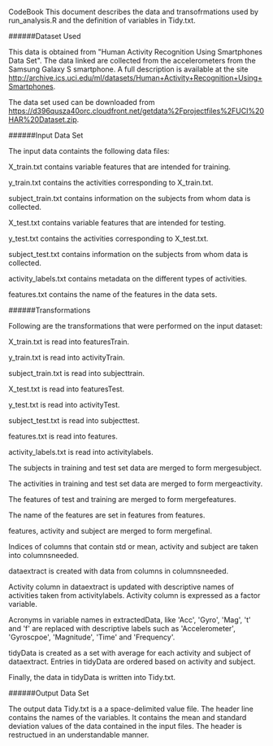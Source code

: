 CodeBook
This document describes the data and transofrmations used by run_analysis.R and the definition of variables in Tidy.txt.

######Dataset Used

This data is obtained from "Human Activity Recognition Using Smartphones Data Set". The data linked are collected from the accelerometers from the Samsung Galaxy S smartphone. A full description is available at the site http://archive.ics.uci.edu/ml/datasets/Human+Activity+Recognition+Using+Smartphones.

The data set used can be downloaded from https://d396qusza40orc.cloudfront.net/getdata%2Fprojectfiles%2FUCI%20HAR%20Dataset.zip.

######Input Data Set

The input data containts the following data files:

X_train.txt contains variable features that are intended for training.

y_train.txt contains the activities corresponding to X_train.txt.

subject_train.txt contains information on the subjects from whom data is collected.

X_test.txt contains variable features that are intended for testing.

y_test.txt contains the activities corresponding to X_test.txt.

subject_test.txt contains information on the subjects from whom data is collected.

activity_labels.txt contains metadata on the different types of activities.

features.txt contains the name of the features in the data sets.


######Transformations

Following are the transformations that were performed on the input dataset:

X_train.txt is read into featuresTrain.

y_train.txt is read into activityTrain.

subject_train.txt is read into subjecttrain.

X_test.txt is read into featuresTest.

y_test.txt is read into activityTest.

subject_test.txt is read into subjecttest.

features.txt is read into features.

activity_labels.txt is read into activitylabels.

The subjects in training and test set data are merged to form mergesubject.

The activities in training and test set data are merged to form mergeactivity.

The features of test and training are merged to form mergefeatures.

The name of the features are set in features from features.

features, activity and subject are merged to form mergefinal.

Indices of columns that contain std or mean, activity and subject are taken into columnsneeded.

dataextract is created with data from columns in columnsneeded.

Activity column in dataextract is updated with descriptive names of activities taken from activitylabels. Activity column is expressed as a factor variable.

Acronyms in variable names in extractedData, like 'Acc', 'Gyro', 'Mag', 't' and 'f' are replaced with descriptive labels such as 'Accelerometer', 'Gyroscpoe', 'Magnitude', 'Time' and 'Frequency'.

tidyData is created as a set with average for each activity and subject of dataextract. Entries in tidyData are ordered based on activity and subject.

Finally, the data in tidyData is written into Tidy.txt.


######Output Data Set


The output data Tidy.txt is a a space-delimited value file. The header line contains the names of the variables. It contains the mean and standard deviation values of the data contained in the input files. The header is restructued in an understandable manner.

